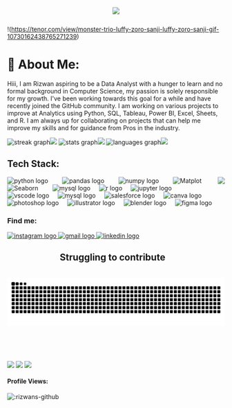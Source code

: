 <h1 align="center">
    <img  src="https://readme-typing-svg.herokuapp.com/?font=Righteous&size=60&center=true&vCenter=true&width=700&height=80&pause=300&duration=2000&color=FF652F&lines=Hiii+There!+👋;+Welcome+to+my+GitHub+:+);" />
</h1>

!(https://tenor.com/view/monster-trio-luffy-zoro-sanji-luffy-zoro-sanji-gif-10730162438765271239)

# 💫 About Me:
Hiii, I am Rizwan aspiring to be a Data Analyst with a hunger to learn and no formal background in Computer Science, my passion is solely responsible for my growth. I've been working towards this goal for a while and have recently joined the GitHub community. I am working on various projects to improve at Analytics using Python, SQL, Tableau, Power BI, Excel, Sheets, and R. I am always up for collaborating on projects that can help me improve my skills and for guidance from Pros in the industry.



<div align="left">
  
  <img src="https://streak-stats.demolab.com?user=Rizwans-github&locale=en&mode=daily&theme=codeSTACKr&hide_border=true&card_width=600&border_radius=5" height="200" alt="streak graph"  /><img height="200" src="https://media.giphy.com/media/RdCRnI8IgUkAU/giphy.gif"  />
  <img src="https://github-readme-stats.vercel.app/api?username=Rizwans-github&hide_title=true&hide_rank=false&show_icons=true&include_all_commits=true&count_private=true&disable_animations=false&card_width=507&theme=codeSTACKr&locale=en&hide_border=true" height="200" alt="stats graph"  /><img height="200" src="https://media.giphy.com/media/usXZmmgP9Z7kf39fnq/giphy.gif"  />
  <img src="https://github-readme-stats.vercel.app/api/top-langs?username=Rizwans-github&locale=en&hide_title=false&card_width=355&layout=compact&card_width=320&langs_count=5&theme=codeSTACKr&hide_border=true" height="200" alt="languages graph"  /><img height="200" src="https://media.giphy.com/media/91UU6YzqF72np1F4Vn/giphy.gif"  />
  
</div>

## **Tech Stack:**
<img height="220" align ="right" src="https://media.giphy.com/media/4ilFRqgbzbx4c/giphy.gif"  />

<div align="left">
  <img src="https://techstack-generator.vercel.app/python-icon.svg" height="50" alt="python logo"  />
  <img width="25" />
  <img src="https://cdn.jsdelivr.net/gh/devicons/devicon/icons/pandas/pandas-original.svg" height="50" alt="pandas logo"  />
  <img width="25" />
  <img src="https://cdn.jsdelivr.net/gh/devicons/devicon/icons/numpy/numpy-original.svg" height="50" alt="numpy logo"  />
  <img width="25" />
  <img src="https://matplotlib.org/_static/images/documentation.svg" height="50" alt="Matplot"  />
  <img width="25" />
  <img src="https://seaborn.pydata.org/_images/logo-mark-lightbg.svg" height="50" alt="Seaborn"  /> 
  <img width="25" />
  <img src="https://techstack-generator.vercel.app/mysql-icon.svg" height="50" alt="mysql logo"  />
  <img width="12" />
  <img src="https://cdn.jsdelivr.net/gh/devicons/devicon/icons/r/r-original.svg" height="50" alt="r logo"  />
  <img width="12" />
  <img src="https://cdn.jsdelivr.net/gh/devicons/devicon/icons/jupyter/jupyter-original.svg" height="50" alt="jupyter logo"  />
  <img width="12" />
  <img src="https://cdn.jsdelivr.net/gh/devicons/devicon/icons/vscode/vscode-original.svg" height="50" alt="vscode logo"  />
  <img width="12" />
  <img src="https://camo.githubusercontent.com/0cad3f969b0946abd0e5f16e9ed1ff78a2495a40c2bb5c6414aefd4be76505aa/68747470733a2f2f692e67697068792e636f6d2f6d656469612f4b7a4a6b7a6a676766474e355079366e6b542f3230302e77656270" height="50" alt="mysql logo"  />
  <img width="12" />
  <img src="https://cdn.jsdelivr.net/gh/devicons/devicon/icons/salesforce/salesforce-original.svg" height="50" alt="salesforce logo"  />
  <img width="12" />
  <img src="https://cdn.jsdelivr.net/gh/devicons/devicon/icons/canva/canva-original.svg" height="50" alt="canva logo"  />
  <img width="12" />
  <img src="https://cdn.jsdelivr.net/gh/devicons/devicon/icons/photoshop/photoshop-plain.svg" height="50" alt="photoshop logo"  />
  <img width="12" />
  <img src="https://cdn.jsdelivr.net/gh/devicons/devicon/icons/illustrator/illustrator-plain.svg" height="50" alt="illustrator logo"  />
  <img width="12" />
  <img src="https://cdn.jsdelivr.net/gh/devicons/devicon/icons/blender/blender-original.svg" height="50" alt="blender logo"  />
  <img width="12" />
  <img src="https://cdn.jsdelivr.net/gh/devicons/devicon/icons/figma/figma-original.svg" height="50" alt="figma logo"  />
  
  
  
</div>


### **Find me:**
<div align="left">
  <a href="https://www.instagram.com/wacky_artistry" target="_blank">
    <img height="30" src="https://img.shields.io/static/v1?message=wacky_artistry&logo=instagram&label=&color=E4405F&logoColor=white&labelColor=&style=for-the-badge" alt="instagram logo" />
  </a>
  <a href="mailto:rizwankhan0964e@gmail.com" target="_blank">
    <img height="30" src="https://img.shields.io/static/v1?message=Gmail&logo=gmail&label=&color=D14836&logoColor=white&labelColor=&style=for-the-badge" alt="gmail logo" />
  </a>
  <a href="https://www.linkedin.com/in/18rizwan" target="_blank">
    <img height="30" src="https://img.shields.io/static/v1?message=LinkedIn&logo=linkedin&label=&color=0077B5&logoColor=white&labelColor=&style=for-the-badge" alt="linkedin logo" />
  </a>
</div>

<div align="center">
  <h2>Struggling to contribute</h2>
  <br>
  <img alt="snake eating my contributions" src="https://raw.githubusercontent.com/Rizwans-github/Rizwans-github/output/github-contribution-grid-snake-dark.svg" />
  
  <br/><br/><br/>
</div>

<div >
  <img height="150" src="https://media.giphy.com/media/4OV1bLOIWwIXRxpXlN/giphy.gif"  />
  <img height="150"  src="https://media.giphy.com/media/oxbNORcXx76F2/giphy.gif"  />
  <img height= "150"  src="https://media.giphy.com/media/mlCb3AjEE6N4Q/giphy.gif"  />
  
</div> 

#### Profile Views:
![:rizwans-github](https://count.getloli.com/get/@rizwans-github?theme=rule34)




